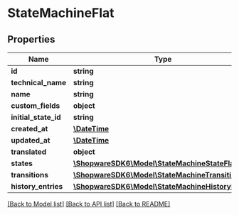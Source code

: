 # StateMachineFlat

## Properties
Name | Type | Description | Notes
------------ | ------------- | ------------- | -------------
**id** | **string** |  | [optional] 
**technical_name** | **string** |  | 
**name** | **string** |  | 
**custom_fields** | **object** |  | [optional] 
**initial_state_id** | **string** |  | [optional] 
**created_at** | [**\DateTime**](\DateTime.md) |  | 
**updated_at** | [**\DateTime**](\DateTime.md) |  | 
**translated** | **object** |  | [optional] 
**states** | [**\ShopwareSDK6\Model\StateMachineStateFlat**](StateMachineStateFlat.md) |  | [optional] 
**transitions** | [**\ShopwareSDK6\Model\StateMachineTransitionFlat**](StateMachineTransitionFlat.md) |  | [optional] 
**history_entries** | [**\ShopwareSDK6\Model\StateMachineHistoryFlat**](StateMachineHistoryFlat.md) |  | [optional] 

[[Back to Model list]](../../README.md#documentation-for-models) [[Back to API list]](../../README.md#documentation-for-api-endpoints) [[Back to README]](../../README.md)

